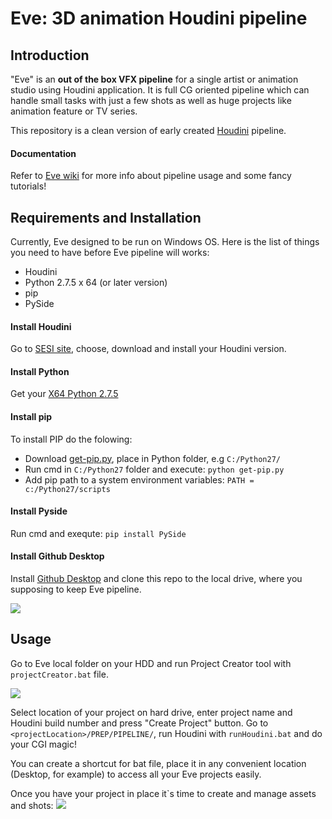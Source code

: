 # Eve: 3D animation Houdini pipeline

## Introduction
"Eve" is an **out of the box VFX pipeline** for a single artist or animation studio using Houdini application. 
It is full CG oriented pipeline which can handle small tasks with just a few shots as well as huge projects like animation feature or TV series.

This repository is a clean version of early created [Houdini](https://github.com/kiryha/Houdini) pipeline.

#### Documentation
Refer to [Eve wiki](https://github.com/kiryha/Houdini/wiki) for more info about pipeline usage and some fancy tutorials!

## Requirements and Installation
Currently, Eve designed to be run on Windows OS. 
Here is the list of things you need to have before Eve pipeline will works:

- Houdini  
- Python 2.7.5 x 64 (or later version) 
- pip  
- PySide

#### Install Houdini
Go to [SESI site](https://www.sidefx.com/products/compare/), choose, download and install your Houdini version.

#### Install Python
Get your [X64 Python 2.7.5](https://www.python.org/downloads/release/python-275/)

#### Install pip
To install PIP do the folowing:
* Download [get-pip.py](https://bootstrap.pypa.io/get-pip.py), place in Python folder, e.g `C:/Python27/` 
* Run cmd in `C:/Python27` folder and execute: `python get-pip.py`  
* Add pip path to a system environment variables: `PATH = c:/Python27/scripts`  

#### Install Pyside
Run cmd and exequte: `pip install PySide`

#### Install Github Desktop
Install [Github Desktop](https://electronjs.org/apps/github-desktop) and clone this repo to the local drive, 
where you supposing to keep Eve pipeline.

[![](https://live.staticflickr.com/65535/48019681856_fd0a55facb_o.gif)](https://live.staticflickr.com/65535/48019681856_fd0a55facb_o.gif)


## Usage
Go to Eve local folder on your HDD and run Project Creator tool with `projectCreator.bat` file.

[![](https://live.staticflickr.com/65535/48019770601_10f9642217_o.gif)](https://live.staticflickr.com/65535/48019770601_10f9642217_o.gif)

Select location of your project on hard drive, enter project name and Houdini build number and press "Create Project" button.
Go to `<projectLocation>/PREP/PIPELINE/`, run Houdini with `runHoudini.bat` and do your CGI magic! 

You can create a shortcut for bat file, place it in any convenient location (Desktop, for example) to access all your Eve projects easily. 

Once you have your project in place it`s time to create and manage assets and shots:
[![](https://live.staticflickr.com/65535/48056687948_124c55d2fe_o.gif)](https://live.staticflickr.com/65535/48056687948_124c55d2fe_o.gif)
